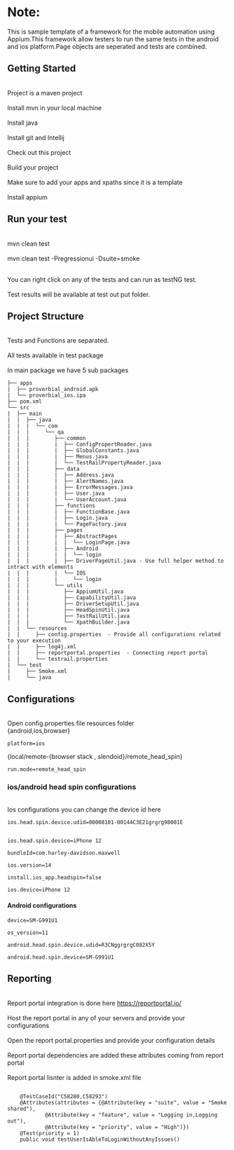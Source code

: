  
Note:
=====
This is sample template of a framework for the mobile automation using Appium.This framework allow testers to run the same tests
in the android and ios platform.Page objects are seperated and tests are combined.


<h2>Getting Started</h2>

<br>Project is a maven project </br>
<br>Install mvn in your local machine </br>
<br>Install java </br>
<br>Install git and Intellij</br> 
<br>Check out this project </br>
<br>Build your project </br>
<br>Make sure to add your apps and xpaths since it is a template<br>
<br>Install appium <br>



<h2>Run your test</h2>
<br>mvn clean test</br>
<br>mvn clean test -Pregressionui -Dsuite=smoke</br>

<br>You can right click on any of the tests and can run as testNG test.</br>
<br>Test results will be available at test out put folder.</br>


<h2>Project Structure</h2>

<br>Tests and Functions are separated.</br>
<br>All tests available in test package</br>
<br>In main package we have 5 sub packages</br>
````
├── apps
|  ├── proverbial_android.apk
|  └── proverbial_ios.ipa
├── pom.xml
└── src
|  ├── main
|  |  ├── java
|  |  |  └── com
|  |  |     └── qa
|  |  |        ├── common
|  |  |        |  ├── ConfigPropertReader.java
|  |  |        |  ├── GlobalConstants.java
|  |  |        |  ├── Menus.java
|  |  |        |  └── TestRailPropertyReader.java
|  |  |        ├── data
|  |  |        |  ├── Address.java
|  |  |        |  ├── AlertNames.java
|  |  |        |  ├── ErrorMessages.java
|  |  |        |  ├── User.java
|  |  |        |  └── UserAccount.java
|  |  |        ├── functions
|  |  |        |  ├── FunctionBase.java
|  |  |        |  ├── Login.java
|  |  |        |  └── PageFactory.java
|  |  |        ├── pages
|  |  |        |  ├── AbstractPages
|  |  |        |  |  └── LoginPage.java
|  |  |        |  ├── Android
|  |  |        |  |  └── login
|  |  |        |  ├── DriverPageUtil.java - Use full helper method to intract with elements
|  |  |        |  └── IOS
|  |  |        |     └── login
|  |  |        └── utils
|  |  |           ├── AppiumUtil.java
|  |  |           ├── CapabilityUtil.java
|  |  |           ├── DriverSetupUtil.java
|  |  |           ├── HeadSpinUtil.java
|  |  |           ├── TestRailUtil.java
|  |  |           └── XpathBuilder.java
|  |  └── resources
|  |     ├── config.properties  - Provide all configurations related to your execution
|  |     ├── log4j.xml
|  |     ├── reportportal.properties  - Connecting report portal
|  |     └── testrail.properties
|  └── test
|     ├── Smoke.xml
|     └── java
````

<h2>Configurations</h2>
<br>Open config.properties file resources folder</br>
{android,ios,browser}

```
platform=ios
```

{local/remote-{browser stack , slendoid}/remote_head_spin}

```
run.mode=remote_head_spin
```

<h3>ios/android head spin configurations</h3>
<br>Ios configurations you can change the  device id  here</br>

```
ios.head.spin.device.udid=00008101-00144C3E21grgrg98001E


ios.head.spin.device=iPhone 12

bundleId=com.harley-davidson.maxwell

ios.version=14

install.ios_app.headspin=false

ios.device=iPhone 12
```

#### Android configurations
````
device=SM-G991U1

os_version=11

android.head.spin.device.udid=R3CNggrgrgC082X5Y

android.head.spin.device=SM-G991U1
````

<h2> Reporting </h2>

<br>Report portal integration is done here https://reportportal.io/ </br>
<br> Host the report portal in any of your servers and provide your configurations </br>
<br> Open the report portal.properties and provide your configuration details </br>
<br> Report portal dependencies are added these attributes coming from report portal </br>
<br> Report portal lisnter is added in smoke.xml file </br>
````

    @TestCaseId("C58280,C58293")
    @Attributes(attributes = {@Attribute(key = "suite", value = "Smoke shared"),
            @Attribute(key = "feature", value = "Logging in,Logging out"),
            @Attribute(key = "priority", value = "High")})
    @Test(priority = 1)
    public void testUserIsAbleToLoginWithoutAnyIssues()
````


